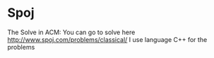 # Spoj
The Solve in ACM: You can go to solve here	
			http://www.spoj.com/problems/classical/
																	I use language C++ for the problems

